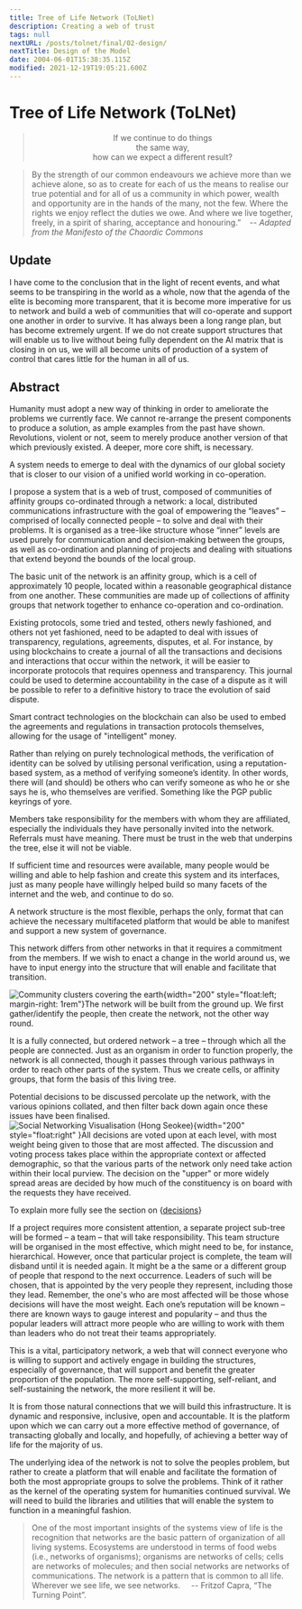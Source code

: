 ```yaml
---
title: Tree of Life Network (ToLNet)
description: Creating a web of trust
tags: null
nextURL: /posts/tolnet/final/02-design/
nextTitle: Design of the Model
date: 2004-06-01T15:38:35.115Z
modified: 2021-12-19T19:05:21.600Z
---
```


# Tree of Life Network (ToLNet)

<blockquote class="poem" style="text-align: center">
              If we continue to do things<br />
              the same way,<br />
              how can we expect a different result?<br />
</blockquote>

> By the strength of our common endeavours we achieve more than we achieve alone, so as to create for each of us the means to realise our true potential and for all of us a community in which power, wealth and opportunity are in the hands of the many, not the few. Where the rights we enjoy reflect the duties we owe. And where we live together, freely, in a spirit of sharing, acceptance and honouring.”
> &nbsp;&nbsp;&nbsp;-- _Adapted from the Manifesto of the Chaordic Commons_

## Update

I have come to the conclusion that in the light of recent events, and what seems to be transpiring in the world as a whole, now that the agenda of the elite is becoming more transparent, that it is become more imperative for us to network and build a web of communities that will co-operate and support one another in order to survive. It has always been a long range plan, but has become extremely urgent. If we do not create support structures that will enable us to live without being fully dependent on the AI matrix that is closing in on us, we will all become units of production of a system of control that cares little for the human in all of us.

## Abstract

Humanity must adopt a new way of thinking in order to ameliorate the problems we currently face. We cannot re-arrange the present components to produce a solution, as ample examples from the past have shown. Revolutions, violent or not, seem to merely produce another version of that which previously existed. A deeper, more core shift, is necessary.

A system needs to emerge to deal with the dynamics of our global society that is closer to our vision of a unified world working in co-operation.

I propose a system that is a web of trust, composed of communities of affinity groups co-ordinated through a network: a local, distributed communications infrastructure with the goal of empowering the “leaves” – comprised of locally connected people – to solve and deal with their problems. It is organised as a tree-like structure whose “inner” levels are used purely for communication and decision-making between the groups, as well as co-ordination and planning of projects and dealing with situations that extend beyond the bounds of the local group.

The basic unit of the network is an affinity group, which is a cell of approximately 10 people, located within a reasonable geographical distance from one another. These communities are made up of collections of affinity groups that network together to enhance co-operation and co-ordination.

Existing protocols, some tried and tested, others newly fashioned, and others not yet fashioned, need to be adapted to deal with issues of transparency, regulations, agreements, disputes, et al. For instance, by using blockchains to create a journal of all the transactions and decisions and interactions that occur within the network, it will be easier to incorporate protocols that requires openness and transparency. This journal could be used to determine accountability in the case of a dispute as it will be possible to refer to a definitive history to trace the evolution of said dispute.

Smart contract technologies on the blockchain can also be used to embed the agreements and regulations in transaction protocols themselves, allowing for the usage of "intelligent" money.

Rather than relying on purely technological methods, the verification of identity can be solved by utilising personal verification, using a reputation-based system, as a method of verifying someone’s identity. In other words, there will (and should) be others who can verify someone as who he or she says he is, who themselves are verified. Something like the PGP public keyrings of yore.

Members take responsibility for the members with whom they are affiliated, especially the individuals they have personally invited into the network. Referrals must have meaning. There must be trust in the web that underpins the tree, else it will not be viable.

If sufficient time and resources were available, many people would be willing and able to help fashion and create this system and its interfaces, just as many people have willingly helped build so many facets of the internet and the web, and continue to do so.

A network structure is the most flexible, perhaps the only, format that can achieve the necessary multifaceted platform that would be able to manifest and support a new system of governance.

This network differs from other networks in that it requires a commitment from the members. If we wish to enact a change in the world around us, we have to input energy into the structure that will enable and facilitate that transition.

![Community clusters covering the earth](/posts/img/tol/02-1_clusters.png){width="200" style="float:left; margin-right: 1rem"}The network will be built from the ground up. We first gather/identify the people, then create the network, not the other way round.

It is a fully connected, but ordered network – a tree – through which all the people are connected. Just as an organism in order to function properly, the network is all connected, though it passes through various pathways in order to reach other parts of the system. Thus we create cells, or affinity groups, that form the basis of this living tree.

Potential decisions to be discussed percolate up the network, with the various opinions collated, and then filter back down again once these issues have been finalised. ![Social Networking Visualisation (Hong Seokee)](/posts/img/tol/02-2_visualisation.png){width="200" style="float:right" }All decisions are voted upon at each level, with most weight being given to those that are most affected. The discussion and voting process takes place within the appropriate context or affected demographic, so that the various parts of the network only need take action within their local purview. The decision on the "upper" or more widely spread areas are decided by how much of the constituency is on board with the requests they have received.

To explain more fully see the section on {[decisions]()}

If a project requires more consistent attention, a separate project sub-tree will be formed – a team – that will take responsibility. This team structure will be organised in the most effective, which might need to be, for instance, hierarchical. However, once that particular project is complete, the team will disband until it is needed again. It might be a the same or a different group of people that respond to the next occurrence. Leaders of such will be chosen, that is appointed by the very people they represent, including those they lead. Remember, the one's who are most affected will be those whose decisions will have the most weight. Each one’s reputation will be known – there are known ways to gauge interest and popularity – and thus the popular leaders will attract more people who are willing to work with them than leaders who do not treat their teams appropriately.

This is a vital, participatory network, a web that will connect everyone who is willing to support and actively engage in building the structures, especially of governance, that will support and benefit the greater proportion of the population. The more self-supporting, self-reliant, and self-sustaining the network, the more resilient it will be.

It is from those natural connections that we will build this infrastructure. It is dynamic and responsive, inclusive, open and accountable. It is the platform upon which we can carry out a more effective method of governance, of transacting globally and locally, and hopefully, of achieving a better way of life for the majority of us.

The underlying idea of the network is not to solve the peoples problem, but rather to create a platform that will enable and facilitate the formation of both the most appropriate groups to solve the problems. Think of it rather as the kernel of the operating system for humanities continued survival. We will need to build the libraries and utilities that will enable the system to function in a meaningful fashion.

> One of the most important insights of the systems view of life is the recognition that networks are the basic pattern of organization of all living systems. Ecosystems are understood in terms of food webs (i.e., networks of organisms); organisms are networks of cells; cells are networks of molecules; and then social networks are networks of communications. The network is a pattern that is common to all life. Wherever we see life, we see networks.
> &nbsp;&nbsp;&nbsp; -- Fritzof Capra, “The Turning Point”.

